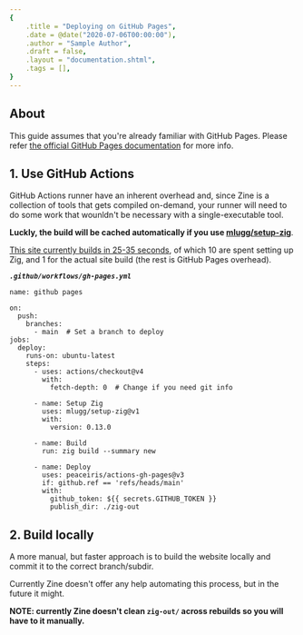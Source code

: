 ```yaml
---
{
    .title = "Deploying on GitHub Pages",
    .date = @date("2020-07-06T00:00:00"),
    .author = "Sample Author",
    .draft = false,
    .layout = "documentation.shtml",
    .tags = [],
} 
--- 
```

## About
This guide assumes that you're already familiar with GitHub Pages. Please refer [the official GitHub Pages documentation](https://pages.github.com/) for more info.

## 1. Use GitHub Actions

GitHub Actions runner have an inherent overhead and, since Zine is a collection of tools that gets compiled on-demand, your runner will need to do some work that wounldn't be necessary with a single-executable tool.

**Luckly, the build will be cached automatically if you use [mlugg/setup-zig](https://github.com/marketplace/actions/setup-zig-compiler)**.

[This site currently builds in 25-35 seconds](https://github.com/kristoff-it/zine/actions), of which 10 are spent setting up Zig, and 1 for the actual site build (the rest is GitHub Pages overhead).

***`.github/workflows/gh-pages.yml`***
```
name: github pages

on:
  push:
    branches:
      - main  # Set a branch to deploy
jobs:
  deploy:
    runs-on: ubuntu-latest
    steps:
      - uses: actions/checkout@v4
        with:
          fetch-depth: 0  # Change if you need git info

      - name: Setup Zig
        uses: mlugg/setup-zig@v1
        with:
          version: 0.13.0
          
      - name: Build
        run: zig build --summary new
          
      - name: Deploy
        uses: peaceiris/actions-gh-pages@v3
        if: github.ref == 'refs/heads/main'
        with:
          github_token: ${{ secrets.GITHUB_TOKEN }}
          publish_dir: ./zig-out
```

## 2. Build locally
A more manual, but faster approach is to build the website locally and commit it to the correct branch/subdir. 

Currently Zine doesn't offer any help automating this process, but in the future it might.

**NOTE: currently Zine doesn't clean `zig-out/` across rebuilds so you will have to it manually.**
